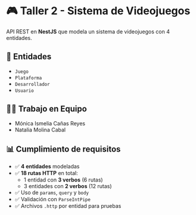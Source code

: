 # 🎮 Taller 2 - Sistema de Videojuegos

API REST en **NestJS** que modela un sistema de videojuegos con 4 entidades.

## 📌 Entidades
- `Juego`
- `Plataforma`
- `Desarrollador`
- `Usuario`
## 👩‍💻 Trabajo  en  Equipo

* Mónica Ismelia Cañas Reyes 
* Natalia Molina Cabal 

## 📊 Cumplimiento de requisitos
- ✅ **4 entidades** modeladas
- ✅ **18 rutas HTTP** en total:
  - 1 entidad con **3 verbos** (6 rutas)
  - 3 entidades con **2 verbos** (12 rutas)
- ✅ Uso de `params`, `query` y `body`
- ✅ Validación con `ParseIntPipe`
- ✅ Archivos `.http` por entidad para pruebas